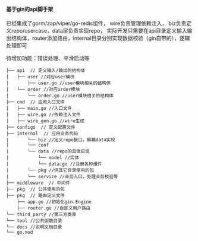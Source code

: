 #### 基于gin的api脚手架
已经集成了gorm/zap/viper/go-redis组件，
wire负责管理依赖注入，
biz负责定义repo/usercase，data层负责实现repo，
实际开发只需要在api目录定义输入输出结构体，router添加路由，internal目录分别实现数据校验（gin自带的），逻辑处理即可

待增加功能：错误处理、平滑启动等
```
├── api  // 定义输入/输出的结构体
│   ├── user //对应user模块
│       ├── user.go //user模块相关的结构体
│   └── order //对应order模块
│       └── order.go //user模块相关的结构体
├── cmd  // 应用入口文件
│   ├── main.go //入口文件
│   ├── wire.go //依赖注入文件
│   ├── wire_gen.go //wire生成
├── configs  // 定义配置文件
├── internal  // 应用业务代码
|       └── biz //定义repo接口，解耦data实现
|       └── conf 
|       └── data //repo的具体实现
|           └── model //实体
|           └── data.go //注册各种组件
|       └── pkg //供其它目录使用的包
|       └── service //业务入口，处理业务校验等
├── middleware  // 中间件
├── pkg  // 公共使用的包
├── pkg  // 路由定义文件
    ├── app.go //初始化gin.Engine
    ├── router.go //自定义用户路由
└── third_party //第三方类库
└── tool //公共函数目录
└── docs //说明文档目录
└── go.mod
```